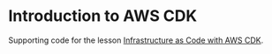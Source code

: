# Introduction to AWS CDK

Supporting code for the lesson [Infrastructure as Code with AWS CDK](https://datasciencesouth.com/lesson/infrastructure-as-code).
